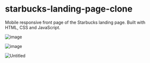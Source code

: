# starbucks-landing-page-clone
Mobile responsive front page of the Starbucks landing page. Built with HTML, CSS and JavaScript.

![image](https://user-images.githubusercontent.com/42185328/116654061-11dd4d00-a991-11eb-9155-b20d82c3062f.png)

![image](https://user-images.githubusercontent.com/42185328/116654084-1f92d280-a991-11eb-8780-1fbe6e541843.png)

![Untitled](https://user-images.githubusercontent.com/42185328/116654293-844e2d00-a991-11eb-8d94-4edf030b7524.png)

